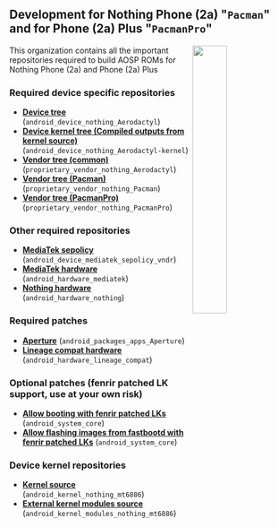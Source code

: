## Development for Nothing Phone (2a) "`Pacman`" and for Phone (2a) Plus "`PacmanPro`"

<div>
  <img align="right" width="35%" src="https://www.bouyguestelecom.fr/media/catalog/product/n/o/nothing-phone-2a-plus-argent-dos.png">
</div>

This organization contains all the important repositories required to build AOSP ROMs for Nothing Phone (2a) and Phone (2a) Plus

### Required device specific repositories
* [**Device tree**](https://github.com/Nothing-2A/android_device_nothing_Aerodactyl) (`android_device_nothing_Aerodactyl`)
* [**Device kernel tree (Compiled outputs from kernel source)**](https://github.com/Nothing-2A/android_device_nothing_Aerodactyl-kernel) (`android_device_nothing_Aerodactyl-kernel`)
* [**Vendor tree (common)**](https://gitlab.com/nothing-2a/proprietary_vendor_nothing_Aerodactyl) (`proprietary_vendor_nothing_Aerodactyl`)
* [**Vendor tree (Pacman)**](https://gitlab.com/nothing-2a/proprietary_vendor_nothing_Pacman) (`proprietary_vendor_nothing_Pacman`)
* [**Vendor tree (PacmanPro)**](https://gitlab.com/nothing-2a/proprietary_vendor_nothing_PacmanPro) (`proprietary_vendor_nothing_PacmanPro`)

### Other required repositories
* [**MediaTek sepolicy**](https://github.com/Nothing-2A/android_device_mediatek_sepolicy_vndr) (`android_device_mediatek_sepolicy_vndr`)
* [**MediaTek hardware**](https://github.com/Nothing-2A/android_hardware_mediatek) (`android_hardware_mediatek`)
* [**Nothing hardware**](https://github.com/Nothing-2A/android_hardware_nothing) (`android_hardware_nothing`)

### Required patches
* [**Aperture**](https://github.com/Nothing-2A/android_packages_apps_Aperture/commit/a4c34aa57ed56de60f29349a1e6d20cf8160ca15) (`android_packages_apps_Aperture`)
* [**Lineage compat hardware**](https://review.lineageos.org/c/LineageOS/android_hardware_lineage_compat/+/447604) (`android_hardware_lineage_compat`)

### Optional patches (fenrir patched LK support, use at your own risk)
* [**Allow booting with fenrir patched LKs**](https://github.com/Nothing-2A/android_system_core/commit/8ff6e7a68523c3b870d8dcd5713c71ea15b43dd2) (`android_system_core`)
* [**Allow flashing images from fastbootd with fenrir patched LKs**](https://github.com/Nothing-2A/android_system_core/commit/0d5990a96c5e6a404887f5575c5d00bcbbaaef74) (`android_system_core`)

### Device kernel repositories
* [**Kernel source**](https://github.com/Nothing-2A/android_kernel_nothing_mt6886) (`android_kernel_nothing_mt6886`)
* [**External kernel modules source**](https://github.com/Nothing-2A/android_kernel_modules_nothing_mt6886) (`android_kernel_modules_nothing_mt6886`)

